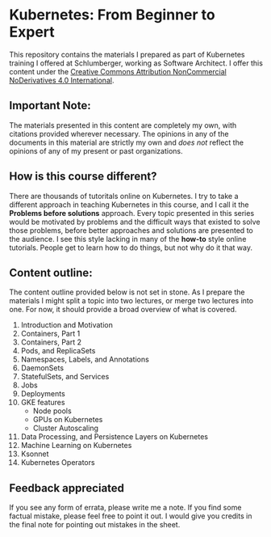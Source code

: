 # Kubernetes: From Beginner to Expert

This repository contains the materials I prepared as part of Kubernetes training
I offered at Schlumberger, working as Software Architect. I offer this content
under the [Creative Commons Attribution NonCommercial NoDerivatives 4.0
International](https://creativecommons.org/licenses/by-nc-nd/4.0/).

## Important Note:

The materials presented in this content are completely my own, with citations
provided wherever necessary. The opinions in any of the documents in this
material are strictly my own and *does not* reflect the opinions of any of my
present or past organizations.

## How is this course different?

There are thousands of tutoritals online on Kubernetes. I try to take a
different approach in teaching Kubernetes in this course, and I call it the
__Problems before solutions__ approach. Every topic presented in this series
would be motivated by problems and the difficult ways that existed to solve
those problems, before better approaches and solutions are presented to the
audience. I see this style lacking in many of the __how-to__ style online
tutorials. People get to learn how to do things, but not why do it that way.

## Content outline:

The content outline provided below is not set in stone. As I prepare the
materials I might split a topic into two lectures, or merge two lectures into
one. For now, it should provide a broad overview of what is covered.

1. Introduction and Motivation
2. Containers, Part 1
3. Containers, Part 2
4. Pods, and ReplicaSets
5. Namespaces, Labels, and Annotations
6. DaemonSets
7. StatefulSets, and Services
8. Jobs
9. Deployments
10. GKE features
    * Node pools
    * GPUs on Kubernetes
    * Cluster Autoscaling
11. Data Processing, and Persistence Layers on Kubernetes
12. Machine Learning on Kubernetes
13. Ksonnet
14. Kubernetes Operators

## Feedback appreciated

If you see any form of errata, please write me a note. If you find some factual
mistake, please feel free to point it out. I would give you credits in the final
note for pointing out mistakes in the sheet. 
